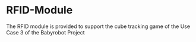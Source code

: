 # RFID-Module
The RFID module is provided to support the cube tracking game of the Use Case 3 of the Babyrobot Project
